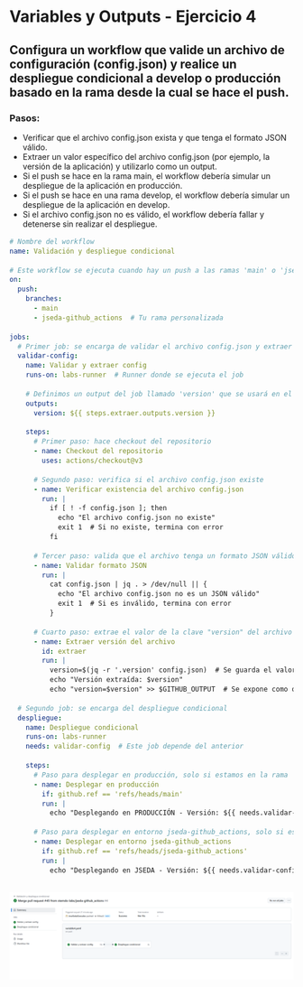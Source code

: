 # Variables y Outputs - Ejercicio 4

## Configura un workflow que valide un archivo de configuración (config.json) y realice un despliegue condicional a develop o producción basado en la rama desde la cual se hace el push.

### Pasos:

- Verificar que el archivo config.json exista y que tenga el formato JSON válido.
- Extraer un valor específico del archivo config.json (por ejemplo, la versión de la aplicación) y utilizarlo como un output.
- Si el push se hace en la rama main, el workflow debería simular un despliegue de la aplicación en producción.
- Si el push se hace en una rama develop, el workflow debería simular un despliegue de la aplicación en develop.
- Si el archivo config.json no es válido, el workflow debería fallar y detenerse sin realizar el despliegue.

````yml
# Nombre del workflow
name: Validación y despliegue condicional

# Este workflow se ejecuta cuando hay un push a las ramas 'main' o 'jseda-github_actions'
on:
  push:
    branches:
      - main
      - jseda-github_actions  # Tu rama personalizada

jobs:
  # Primer job: se encarga de validar el archivo config.json y extraer la versión
  validar-config:
    name: Validar y extraer config
    runs-on: labs-runner  # Runner donde se ejecuta el job

    # Definimos un output del job llamado 'version' que se usará en el siguiente job
    outputs:
      version: ${{ steps.extraer.outputs.version }}

    steps:
      # Primer paso: hace checkout del repositorio
      - name: Checkout del repositorio
        uses: actions/checkout@v3

      # Segundo paso: verifica si el archivo config.json existe
      - name: Verificar existencia del archivo config.json
        run: |
          if [ ! -f config.json ]; then
            echo "El archivo config.json no existe"
            exit 1  # Si no existe, termina con error
          fi

      # Tercer paso: valida que el archivo tenga un formato JSON válido usando jq
      - name: Validar formato JSON
        run: |
          cat config.json | jq . > /dev/null || {
            echo "El archivo config.json no es un JSON válido"
            exit 1  # Si es inválido, termina con error
          }

      # Cuarto paso: extrae el valor de la clave "version" del archivo config.json
      - name: Extraer versión del archivo
        id: extraer
        run: |
          version=$(jq -r '.version' config.json)  # Se guarda el valor en una variable
          echo "Versión extraída: $version"
          echo "version=$version" >> $GITHUB_OUTPUT  # Se expone como output del step

  # Segundo job: se encarga del despliegue condicional
  despliegue:
    name: Despliegue condicional
    runs-on: labs-runner
    needs: validar-config  # Este job depende del anterior

    steps:
      # Paso para desplegar en producción, solo si estamos en la rama 'main'
      - name: Desplegar en producción
        if: github.ref == 'refs/heads/main'
        run: |
          echo "Desplegando en PRODUCCIÓN - Versión: ${{ needs.validar-config.outputs.version }}"

      # Paso para desplegar en entorno jseda-github_actions, solo si estamos en esa rama
      - name: Desplegar en entorno jseda-github_actions
        if: github.ref == 'refs/heads/jseda-github_actions'
        run: |
          echo "Desplegando en JSEDA - Versión: ${{ needs.validar-config.outputs.version }}"

````
<br><img src="../../datos/variable4.png">